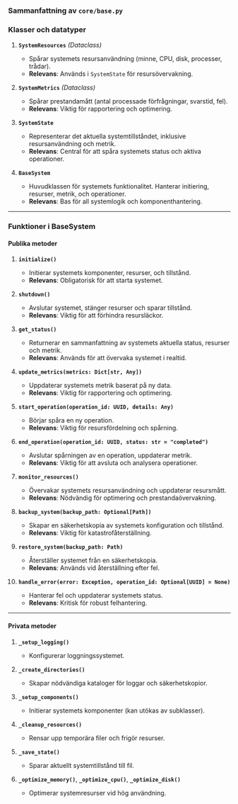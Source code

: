 ### Sammanfattning av `core/base.py`

### **Klasser och datatyper**
1. **`SystemResources`** *(Dataclass)*  
   - Spårar systemets resursanvändning (minne, CPU, disk, processer, trådar).  
   - **Relevans**: Används i `SystemState` för resursövervakning.  

2. **`SystemMetrics`** *(Dataclass)*  
   - Spårar prestandamått (antal processade förfrågningar, svarstid, fel).  
   - **Relevans**: Viktig för rapportering och optimering.  

3. **`SystemState`**  
   - Representerar det aktuella systemtillståndet, inklusive resursanvändning och metrik.  
   - **Relevans**: Central för att spåra systemets status och aktiva operationer.  

4. **`BaseSystem`**  
   - Huvudklassen för systemets funktionalitet. Hanterar initiering, resurser, metrik, och operationer.  
   - **Relevans**: Bas för all systemlogik och komponenthantering.  

---

### **Funktioner i BaseSystem**
#### **Publika metoder**  
1. **`initialize()`**  
   - Initierar systemets komponenter, resurser, och tillstånd.  
   - **Relevans**: Obligatorisk för att starta systemet.  

2. **`shutdown()`**  
   - Avslutar systemet, stänger resurser och sparar tillstånd.  
   - **Relevans**: Viktig för att förhindra resursläckor.  

3. **`get_status()`**  
   - Returnerar en sammanfattning av systemets aktuella status, resurser och metrik.  
   - **Relevans**: Används för att övervaka systemet i realtid.  

4. **`update_metrics(metrics: Dict[str, Any])`**  
   - Uppdaterar systemets metrik baserat på ny data.  
   - **Relevans**: Viktig för rapportering och optimering.  

5. **`start_operation(operation_id: UUID, details: Any)`**  
   - Börjar spåra en ny operation.  
   - **Relevans**: Viktig för resursfördelning och spårning.  

6. **`end_operation(operation_id: UUID, status: str = "completed")`**  
   - Avslutar spårningen av en operation, uppdaterar metrik.  
   - **Relevans**: Viktig för att avsluta och analysera operationer.  

7. **`monitor_resources()`**  
   - Övervakar systemets resursanvändning och uppdaterar resursmått.  
   - **Relevans**: Nödvändig för optimering och prestandaövervakning.  

8. **`backup_system(backup_path: Optional[Path])`**  
   - Skapar en säkerhetskopia av systemets konfiguration och tillstånd.  
   - **Relevans**: Viktig för katastrofåterställning.  

9. **`restore_system(backup_path: Path)`**  
   - Återställer systemet från en säkerhetskopia.  
   - **Relevans**: Används vid återställning efter fel.  

10. **`handle_error(error: Exception, operation_id: Optional[UUID] = None)`**  
    - Hanterar fel och uppdaterar systemets status.  
    - **Relevans**: Kritisk för robust felhantering.  

---

#### **Privata metoder**  
1. **`_setup_logging()`**  
   - Konfigurerar loggningssystemet.  

2. **`_create_directories()`**  
   - Skapar nödvändiga kataloger för loggar och säkerhetskopior.  

3. **`_setup_components()`**  
   - Initierar systemets komponenter (kan utökas av subklasser).  

4. **`_cleanup_resources()`**  
   - Rensar upp temporära filer och frigör resurser.  

5. **`_save_state()`**  
   - Sparar aktuellt systemtillstånd till fil.  

6. **`_optimize_memory()`**, **`_optimize_cpu()`**, **`_optimize_disk()`**  
   - Optimerar systemresurser vid hög användning.  
